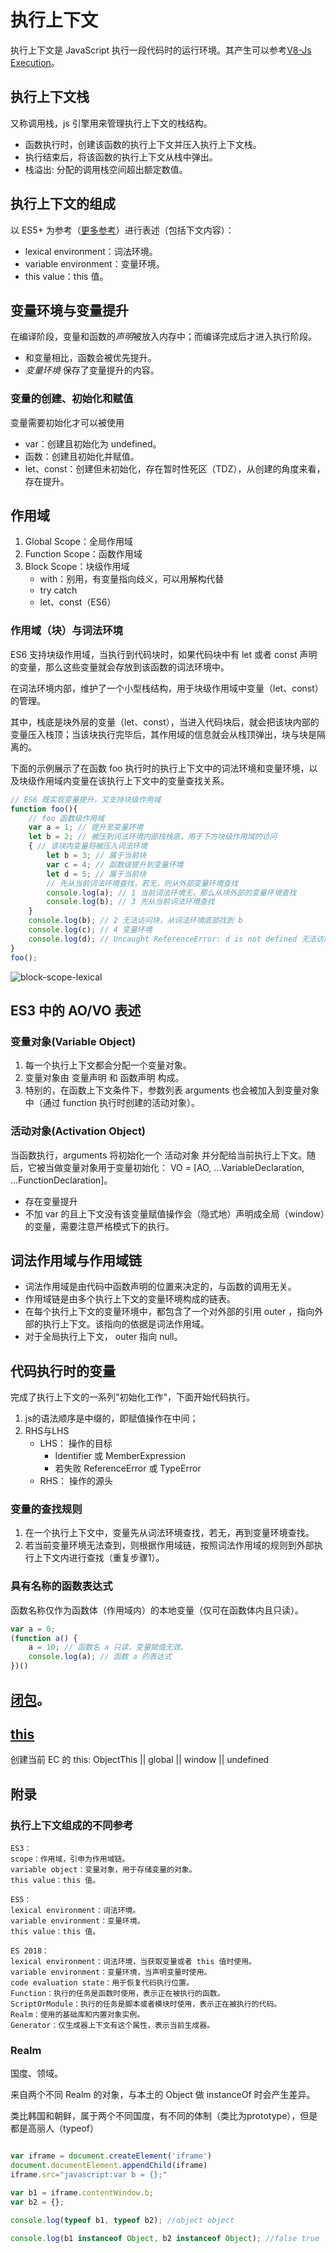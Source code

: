 # 执行上下文
执行上下文是 JavaScript 执行一段代码时的运行环境。其产生可以参考[V8-Js Execution](../browser/v8-js.md)。


## 执行上下文栈
又称调用栈，js 引擎用来管理执行上下文的栈结构。
- 函数执行时，创建该函数的执行上下文并压入执行上下文栈。
- 执行结束后，将该函数的执行上下文从栈中弹出。
- 栈溢出: 分配的调用栈空间超出额定数值。

## 执行上下文的组成
以 ES5+ 为参考（[更多参考](#执行上下文组成的不同参考)）进行表述（包括下文内容）：
- lexical environment：词法环境。
- variable environment：变量环境。
- this value：this 值。

## 变量环境与变量提升
在编译阶段，变量和函数的*声明*被放入内存中；而编译完成后才进入执行阶段。
- 和变量相比，函数会被优先提升。
- *变量环境* 保存了变量提升的内容。

### 变量的创建、初始化和赋值
变量需要初始化才可以被使用
- var：创建且初始化为 undefined。
- 函数：创建且初始化并赋值。
- let、const：创建但未初始化，存在暂时性死区（TDZ），从创建的角度来看，存在提升。

## 作用域
1. Global Scope：全局作用域
2. Function Scope：函数作用域
3. Block Scope：块级作用域
    - with：别用，有变量指向歧义，可以用解构代替
    - try catch
    - let、const（ES6）

### 作用域（块）与词法环境
ES6 支持块级作用域，当执行到代码块时，如果代码块中有 let 或者 const 声明的变量，那么这些变量就会存放到该函数的词法环境中。  

在词法环境内部，维护了一个小型栈结构，用于块级作用域中变量（let、const）的管理。  

其中，栈底是块外层的变量（let、const），当进入代码块后，就会把该块内部的变量压入栈顶；当该块执行完毕后，其作用域的信息就会从栈顶弹出，块与块是隔离的。  

下面的示例展示了在函数 foo 执行时的执行上下文中的词法环境和变量环境，以及块级作用域内变量在该执行上下文中的变量查找关系。

```js
// ES6 既实现变量提升，又支持块级作用域
function foo(){
    // foo 函数级作用域 
    var a = 1; // 提升至变量环境
    let b = 2; // 被压到词法环境内部栈栈底，用于下方块级作用域的访问
    { // 该块内变量将被压入词法环境
        let b = 3; // 属于当前块
        var c = 4; // 函数级提升到变量环境
        let d = 5; // 属于当前块
        // 先从当前词法环境查找，若无，则从外部变量环境查找
        console.log(a); // 1 当前词法环境无，那么从块外部的变量环境查找
        console.log(b); // 3 先从当前词法环境查找
    }
    console.log(b); // 2 无法访问块，从词法环境底部找到 b
    console.log(c); // 4 变量环境
    console.log(d); // Uncaught ReferenceError: d is not defined 无法访问块，且变量环境及全局中也未定义
}   
foo();
```

![block-scope-lexical](../image/block-scope-lexical.png)


## ES3 中的 AO/VO 表述

### 变量对象(Variable Object)
1. 每一个执行上下文都会分配一个变量对象。
2. 变量对象由 变量声明 和 函数声明 构成。
3. 特别的，在函数上下文条件下，参数列表 arguments 也会被加入到变量对象中（通过 function 执行时创建的活动对象）。

### 活动对象(Activation Object)
当函数执行，arguments 将初始化一个 活动对象 并分配给当前执行上下文。随后，它被当做变量对象用于变量初始化： VO = [AO, ...VariableDeclaration, ...FunctionDeclaration]。
- 存在变量提升
- 不加 var 的且上下文没有该变量赋值操作会（隐式地）声明成全局（window）的变量，需要注意严格模式下的执行。
   
## 词法作用域与作用域链
- 词法作用域是由代码中函数声明的位置来决定的，与函数的调用无关。
- 作用域链是由多个执行上下文的变量环境构成的链表。
- 在每个执行上下文的变量环境中，都包含了一个对外部的引用 outer ，指向外部的执行上下文。该指向的依据是词法作用域。
- 对于全局执行上下文， outer 指向 null。


## 代码执行时的变量
完成了执行上下文的一系列"初始化工作"，下面开始代码执行。
1. js的语法顺序是中缀的，即赋值操作在中间；
2. RHS与LHS
    - LHS： 操作的目标
        - Identifier 或 MemberExpression
        - 若失败 ReferenceError 或 TypeError
    - RHS： 操作的源头

### 变量的查找规则
1. 在一个执行上下文中，变量先从词法环境查找，若无，再到变量环境查找。
2. 若当前变量环境无法查到，则根据作用域链，按照词法作用域的规则到外部执行上下文内进行查找（重复步骤1）。

### 具有名称的函数表达式
函数名称仅作为函数体（作用域内）的本地变量（仅可在函数体内且只读）。
```js
var a = 0;
(function a() {
    a = 10; // 函数名 a 只读，变量赋值无效。
    console.log(a); // 函数 a 的表达式
})()

```

## [闭包](./闭包.md)。

## [this](./this.md)
创建当前 EC 的 this: ObjectThis || global || window || undefined


## 附录

### 执行上下文组成的不同参考
```
ES3：
scope：作用域，引申为作用域链。
variable object：变量对象，用于存储变量的对象。
this value：this 值。

ES5：
lexical environment：词法环境。
variable environment：变量环境。
this value：this 值。

ES 2018：
lexical environment：词法环境，当获取变量或者 this 值时使用。
variable environment：变量环境，当声明变量时使用。
code evaluation state：用于恢复代码执行位置。
Function：执行的任务是函数时使用，表示正在被执行的函数。
ScriptOrModule：执行的任务是脚本或者模块时使用，表示正在被执行的代码。
Realm：使用的基础库和内置对象实例。
Generator：仅生成器上下文有这个属性，表示当前生成器。
```

### Realm
国度、领域。  

来自两个不同 Realm 的对象，与本土的 Object 做 instanceOf 时会产生差异。  

类比韩国和朝鲜，属于两个不同国度，有不同的体制（类比为prototype），但是都是高丽人（typeof）

```js

var iframe = document.createElement('iframe')
document.documentElement.appendChild(iframe)
iframe.src="javascript:var b = {};"

var b1 = iframe.contentWindow.b;
var b2 = {};

console.log(typeof b1, typeof b2); //object object

console.log(b1 instanceof Object, b2 instanceof Object); //false true
```
